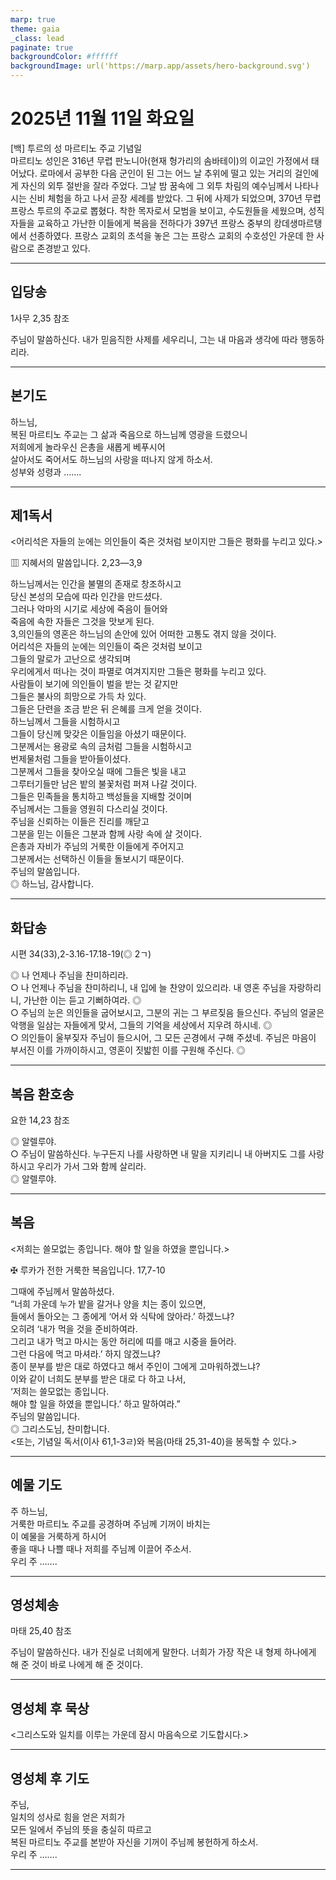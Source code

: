 ```yaml
---
marp: true
theme: gaia
_class: lead
paginate: true
backgroundColor: #ffffff
backgroundImage: url('https://marp.app/assets/hero-background.svg')
---
```


# 2025년 11월 11일 화요일

[백] 투르의 성 마르티노 주교 기념일  
마르티노 성인은 316년 무렵 판노니아(현재 헝가리의 솜바테이)의 이교인 가정에서 태어났다. 로마에서 공부한 다음 군인이 된 그는 어느 날 추위에 떨고 있는 거리의 걸인에게 자신의 외투 절반을 잘라 주었다. 그날 밤 꿈속에 그 외투 차림의 예수님께서 나타나시는 신비 체험을 하고 나서 곧장 세례를 받았다. 그 뒤에 사제가 되었으며, 370년 무렵 프랑스 투르의 주교로 뽑혔다. 착한 목자로서 모범을 보이고, 수도원들을 세웠으며, 성직자들을 교육하고 가난한 이들에게 복음을 전하다가 397년 프랑스 중부의 캉데생마르탱에서 선종하였다. 프랑스 교회의 초석을 놓은 그는 프랑스 교회의 수호성인 가운데 한 사람으로 존경받고 있다.




---

## 입당송

1사무 2,35 참조

주님이 말씀하신다. 내가 믿음직한 사제를 세우리니, 그는 내 마음과 생각에 따라 행동하리라.  
  


---

## 본기도

하느님,  
복된 마르티노 주교는 그 삶과 죽음으로 하느님께 영광을 드렸으니  
저희에게 놀라우신 은총을 새롭게 베푸시어  
살아서도 죽어서도 하느님의 사랑을 떠나지 않게 하소서.  
성부와 성령과 …….  
  


---

## 제1독서

<어리석은 자들의 눈에는 의인들이 죽은 것처럼 보이지만 그들은 평화를 누리고 있다.>

▥ 지혜서의 말씀입니다. 2,23―3,9

하느님께서는 인간을 불멸의 존재로 창조하시고  
당신 본성의 모습에 따라 인간을 만드셨다.  
그러나 악마의 시기로 세상에 죽음이 들어와  
죽음에 속한 자들은 그것을 맛보게 된다.  
3,의인들의 영혼은 하느님의 손안에 있어 어떠한 고통도 겪지 않을 것이다.  
어리석은 자들의 눈에는 의인들이 죽은 것처럼 보이고  
그들의 말로가 고난으로 생각되며  
우리에게서 떠나는 것이 파멸로 여겨지지만 그들은 평화를 누리고 있다.  
사람들이 보기에 의인들이 벌을 받는 것 같지만  
그들은 불사의 희망으로 가득 차 있다.  
그들은 단련을 조금 받은 뒤 은혜를 크게 얻을 것이다.  
하느님께서 그들을 시험하시고  
그들이 당신께 맞갖은 이들임을 아셨기 때문이다.  
그분께서는 용광로 속의 금처럼 그들을 시험하시고  
번제물처럼 그들을 받아들이셨다.  
그분께서 그들을 찾아오실 때에 그들은 빛을 내고  
그루터기들만 남은 밭의 불꽃처럼 퍼져 나갈 것이다.  
그들은 민족들을 통치하고 백성들을 지배할 것이며  
주님께서는 그들을 영원히 다스리실 것이다.  
주님을 신뢰하는 이들은 진리를 깨닫고  
그분을 믿는 이들은 그분과 함께 사랑 속에 살 것이다.  
은총과 자비가 주님의 거룩한 이들에게 주어지고  
그분께서는 선택하신 이들을 돌보시기 때문이다.  
주님의 말씀입니다.  
◎ 하느님, 감사합니다.  
  


---

## 화답송

시편 34(33),2-3.16-17.18-19(◎ 2ㄱ)

◎ 나 언제나 주님을 찬미하리라.  
○ 나 언제나 주님을 찬미하리니, 내 입에 늘 찬양이 있으리라. 내 영혼 주님을 자랑하리니, 가난한 이는 듣고 기뻐하여라. ◎  
○ 주님의 눈은 의인들을 굽어보시고, 그분의 귀는 그 부르짖음 들으신다. 주님의 얼굴은 악행을 일삼는 자들에게 맞서, 그들의 기억을 세상에서 지우려 하시네. ◎  
○ 의인들이 울부짖자 주님이 들으시어, 그 모든 곤경에서 구해 주셨네. 주님은 마음이 부서진 이를 가까이하시고, 영혼이 짓밟힌 이를 구원해 주신다. ◎  
  


---

## 복음 환호송

요한 14,23 참조

◎ 알렐루야.  
○ 주님이 말씀하신다. 누구든지 나를 사랑하면 내 말을 지키리니 내 아버지도 그를 사랑하시고 우리가 가서 그와 함께 살리라.  
◎ 알렐루야.  
  


---

## 복음

<저희는 쓸모없는 종입니다. 해야 할 일을 하였을 뿐입니다.>

✠ 루카가 전한 거룩한 복음입니다. 17,7-10

그때에 주님께서 말씀하셨다.  
“너희 가운데 누가 밭을 갈거나 양을 치는 종이 있으면,  
들에서 돌아오는 그 종에게 ‘어서 와 식탁에 앉아라.’ 하겠느냐?  
오히려 ‘내가 먹을 것을 준비하여라.  
그리고 내가 먹고 마시는 동안 허리에 띠를 매고 시중을 들어라.  
그런 다음에 먹고 마셔라.’ 하지 않겠느냐?  
종이 분부를 받은 대로 하였다고 해서 주인이 그에게 고마워하겠느냐?  
이와 같이 너희도 분부를 받은 대로 다 하고 나서,  
‘저희는 쓸모없는 종입니다.  
해야 할 일을 하였을 뿐입니다.’ 하고 말하여라.”  
주님의 말씀입니다.  
◎ 그리스도님, 찬미합니다.  
<또는, 기념일 독서(이사 61,1-3ㄹ)와 복음(마태 25,31-40)을 봉독할 수 있다.>  
  


---

## 예물 기도

주 하느님,  
거룩한 마르티노 주교를 공경하며 주님께 기꺼이 바치는  
이 예물을 거룩하게 하시어  
좋을 때나 나쁠 때나 저희를 주님께 이끌어 주소서.  
우리 주 …….  
  


---

## 영성체송

마태 25,40 참조

주님이 말씀하신다. 내가 진실로 너희에게 말한다. 너희가 가장 작은 내 형제 하나에게 해 준 것이 바로 나에게 해 준 것이다.  
  


---

## 영성체 후 묵상

<그리스도와 일치를 이루는 가운데 잠시 마음속으로 기도합시다.>  


---

## 영성체 후 기도

주님,  
일치의 성사로 힘을 얻은 저희가  
모든 일에서 주님의 뜻을 충실히 따르고  
복된 마르티노 주교를 본받아 자신을 기꺼이 주님께 봉헌하게 하소서.  
우리 주 …….  
  


---